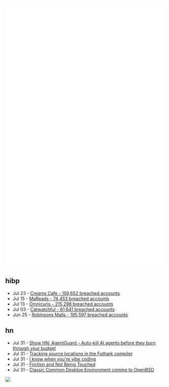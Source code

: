 ![Metrics](https://raw.githubusercontent.com/phixion/phixion/master/metrics.svg)

## hibp

<!--
for https://github.com/phixion/phixion/blob/main/.github/workflows/feeds.yml
-->
<!--START_SECTION:haveibeenpwnd-->
- Jul 23 - [Creams Cafe - 159,652 breached accounts](https://haveibeenpwned.com/Breach/CreamsCafe)
- Jul 15 - [MaReads - 74,453 breached accounts](https://haveibeenpwned.com/Breach/MaReads)
- Jul 13 - [Omnicuris - 215,298 breached accounts](https://haveibeenpwned.com/Breach/Omnicuris)
- Jul 03 - [Catwatchful - 61,641 breached accounts](https://haveibeenpwned.com/Breach/Catwatchful)
- Jun 25 - [Robinsons Malls - 195,597 breached accounts](https://haveibeenpwned.com/Breach/RobinsonsMalls)
<!--END_SECTION:haveibeenpwnd-->

## hn

<!--
for https://github.com/phixion/phixion/blob/main/.github/workflows/feeds.yml
-->
<!--START_SECTION:hn-->
- Jul 31 - [Show HN: AgentGuard – Auto-kill AI agents before they burn through your budget](https://github.com/dipampaul17/AgentGuard)
- Jul 31 - [Tracking source locations in the Futhark compiler](https://futhark-lang.org/blog/2025-07-29-tracking-source-locations.html)
- Jul 31 - [I know when you're vibe coding](https://alexkondov.com/i-know-when-youre-vibe-coding/)
- Jul 31 - [Friction and Not Being Touched](https://tante.cc/2025/07/30/friction-and-not-being-touched/)
- Jul 31 - [Classic Common Desktop Environment coming to OpenBSD](https://undeadly.org/cgi?action=article;sid=20250730080301)
<!--END_SECTION:hn-->

<!--
for https://yhype.me
-->
![](https://hit.yhype.me/github/profile?user_id=13013670)
